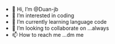 - 👋 Hi, I’m @Duan-jb
- 👀 I’m interested in coding
- 🌱 I’m currently learning language code
- 💞️ I’m looking to collaborate on ...always
- 📫 How to reach me ...dm me

<!---
Duan-jb/Duan-jb is a ✨ special ✨ repository because its `README.md` (this file) appears on your GitHub profile.
You can click the Preview link to take a look at your changes.
--->
